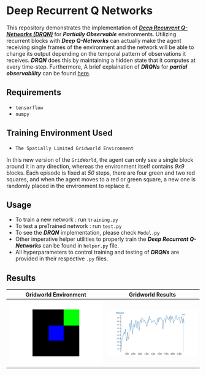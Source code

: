 # Deep Recurrent Q Networks
This repository demonstrates the implementation of [***Deep Recurrent Q-Networks (DRQN)***](https://arxiv.org/abs/1507.06527) for ***Partially Observable*** environments. Utilizing recurrent blocks with ***Deep Q-Networks*** can actually make the agent receiving single frames of the environment and the network will be able to change its output depending on the temporal pattern of observations it receives. ***DRQN*** does this by maintaining a hidden state that it computes at every time-step. Furthermore, A brief explaination of ***DRQNs*** for ***partial observability*** can be found [here](https://medium.com/@awjuliani/simple-reinforcement-learning-with-tensorflow-part-6-partial-observability-and-deep-recurrent-q-68463e9aeefc#.gi4xdq8pk).
## Requirements
- `tensorflow`
- `numpy`
## Training Environment Used
- `The Spatially Limited Gridworld Environment`

In this new version of the `GridWorld`, the agent can only see a single block around it in any direction, whereas the environment itself contains *9x9* blocks. Each episode is fixed at *50* steps, there are four green and two red squares, and when the agent moves to a red or green square, a new one is randomly placed in the environment to replace it.
## Usage
- To train a new network : run `training.py`
- To test a preTrained network : run `test.py`
- To see the ***DRQN*** implementation, please check `Model.py`
- Other imperative helper utilities to properly train the ***Deep Recurrent Q-Networks*** can be found in `helper.py` file.
- All hyperparameters to control training and testing of ***DRQNs*** are provided in their respective `.py` files.
## Results
| Gridworld Environment        | Gridworld Results           |
| ------------------------------ |:-----------------------------:|
| ![alt text](https://github.com/fork123aniket/Deep-Recurrent-Q-Networks/blob/main/Images/GridWorld.gif) | ![alt text](https://github.com/fork123aniket/Deep-Recurrent-Q-Networks/blob/main/Images/DRQN%20Reward%20Plot.png) |
